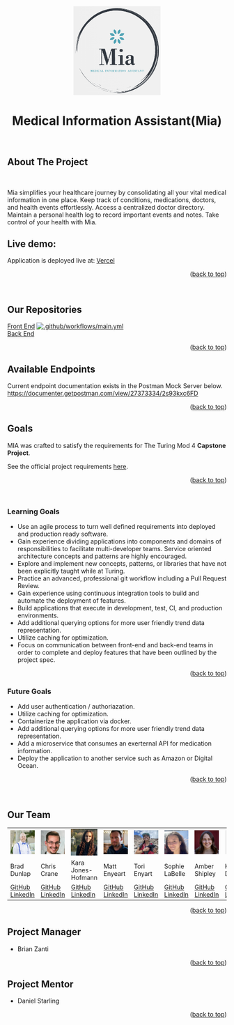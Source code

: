 <a name="readme-top"></a>

<div align="center">
<div align="center">
<img src="/profile/Mia-logo.png" alt="Mia Logo" width="200">
</div>	

# Medical Information Assistant(Mia)
	

</div>

<br>

<!-- ABOUT THE PROJECT -->
## About The Project
<br>

Mia simplifies your healthcare journey by consolidating all your vital medical information in one place. Keep track of conditions, medications, doctors, and health events effortlessly. Access a centralized doctor directory. Maintain a personal health log to record important events and notes. Take control of your health with Mia.
<br>
## Live demo:
Application is deployed live at: [Vercel](https://mia-fe.vercel.app/)

<p align="right">(<a href="#readme-top">back to top</a>)</p>

<br>


## Our Repositories
<a href="https://github.com/Medical-Information-Assistant-MIA/MIA-FE">Front End</a> [![.github/workflows/main.yml](https://github.com/Medical-Information-Assistant-MIA/MIA-FE/actions/workflows/main.yml/badge.svg)](https://github.com/Medical-Information-Assistant-MIA/MIA-FE/actions/workflows/main.yml) <br>
<a href="https://github.com/Medical-Information-Assistant-MIA/MIA-BE">Back End</a>

<p align="right">(<a href="#readme-top">back to top</a>)</p>

## __Available Endpoints__

Current endpoint documentation exists in the Postman Mock Server below.
https://documenter.getpostman.com/view/27373334/2s93kxc6FD

<p align="right">(<a href="#readme-top">back to top</a>)</p>

## __Goals__

MIA was crafted to satisfy the requirements for The Turing Mod 4 **Capstone Project**. 

See the official project requirements [here](https://mod4.turing.edu/projects/capstone/).

<p align="right">(<a href="#readme-top">back to top</a>)</p>

<br>

### __Learning Goals__
<ul>
  <li>Use an agile process to turn well defined requirements into deployed and production ready software. </li>
  <li>Gain experience dividing applications into components and domains of responsibilities to facilitate multi-developer teams. Service oriented architecture concepts and patterns are highly encouraged. </li>
  <li>Explore and implement new concepts, patterns, or libraries that have not been explicitly taught while at Turing. </li>
  <li>Practice an advanced, professional git workflow including a Pull Request Review.</li>
  <li>Gain experience using continuous integration tools to build and automate the deployment of features. </li>
  <li>Build applications that execute in development, test, CI, and production environments. </li>
  <li>Add additional querying options for more user friendly trend data representation. </li>
  <li>Utilize caching for optimization. </li>
  <li>Focus on communication between front-end and back-end teams in order to complete and deploy features that have been outlined by the project spec. </li>
</ul>

<p align="right">(<a href="#readme-top">back to top</a>)</p>

### __Future Goals__
<ul>
  <li> Add user authentication / authoriazation. </li>
  <li> Utilize caching for optimization.</li>
  <li> Containerize the application via docker.</li>
  <li> Add additional querying options for more user friendly trend data representation.</li>
  <li> Add a microservice that consumes an exerternal API for medication information. </li>
  <li> Deploy the application to another service such as Amazon or Digital Ocean. </li>
</ul>

<p align="right">(<a href="#readme-top">back to top</a>)</p>

<br>

## __Our Team__
<table>

  <tr>
    <td><img src="/profile/brad.jpeg"></td>
    <td><img src="/profile/Chris.jpeg"></td>
    <td><img src="/profile/Kara.jpeg"></td>
    <td><img src="/profile/Matt.jpeg"></td>
    <td><img src="/profile/Tori.jpeg"></td>
    <td><img src="/profile/Sophie.jpeg"></td>
    <td><img src="/profile/Amber.jpeg"></td>
    <td><img src="/profile/Kass.png"></td>
  </tr> 
  <tr>
    <td>Brad Dunlap</td>
    <td>Chris Crane</td>
    <td>Kara Jones-Hofmann</td>
    <td>Matt Enyeart</td>
    <td>Tori Enyart</td>
    <td>Sophie LaBelle</td>
    <td>Amber Shipley</td>
    <td>Kass Daniello</td>
  </tr>
  <tr>
    <td>
      <a href="https://github.com/brad-dunlap">GitHub</a><br>
      <a href="https://www.linkedin.com/in/dunlap-brad/">LinkedIn</a> 
    </td>
    <td>
      <a href="https://github.com/GreenGogh47">GitHub</a><br>
      <a href="https://www.linkedin.com/in/chris-crane-16106814/">LinkedIn</a>
    </td>
    <td>
      <a href="https://github.com/KaraJoHo">GitHub</a><br>
      <a href="https://www.linkedin.com/in/81012911-91208/">LinkedIn</a>
    </td>
    <td>
      <a href="https://github.com/menyeart">GitHub</a><br>
      <a href="https://www.linkedin.com/in/matt-enyeart/">LinkedIn</a>
    </td>
    <td>
      <a href="https://github.com/torienyart">GitHub</a><br>
      <a href="https://www.linkedin.com/in/victoria-enyart-595052155/">LinkedIn</a>
    </td> 
    <td>
      <a href="https://github.com/sophielabelle">GitHub</a><br>
      <a href="https://www.linkedin.com/in/sophie-labelle/">LinkedIn</a>
    </td> 
    <td>
      <a href="https://github.com/espressoGoddess">GitHub</a><br>
      <a href="https://www.linkedin.com/in/amber-shipley/">LinkedIn</a>
    </td> 
    <td>
      <a href="https://github.com/Zertroz">GitHub</a><br>
      <a href="https://www.linkedin.com/in/kassdaniello/">LinkedIn</a>
    </td> 
   
    
  </tr>
</table>

<p align="right">(<a href="#readme-top">back to top</a>)</p>


<!-- PROJECT MANAGER -->
## Project Manager

* Brian Zanti
<!-- Project Mentor -->
<p align="right">(<a href="#readme-top">back to top</a>)</p>

## Project Mentor

* Daniel Starling

<p align="right">(<a href="#readme-top">back to top</a>)</p>
